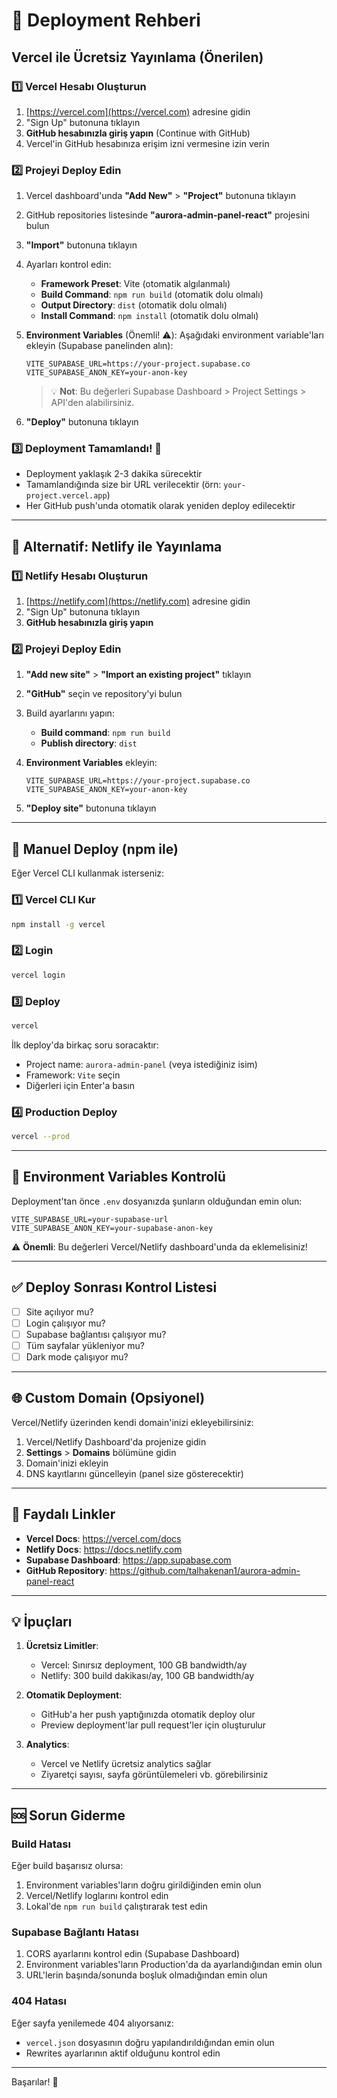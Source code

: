 # 🚀 Deployment Rehberi

## Vercel ile Ücretsiz Yayınlama (Önerilen)

### 1️⃣ Vercel Hesabı Oluşturun

1. [https://vercel.com](https://vercel.com) adresine gidin
2. "Sign Up" butonuna tıklayın
3. **GitHub hesabınızla giriş yapın** (Continue with GitHub)
4. Vercel'in GitHub hesabınıza erişim izni vermesine izin verin

### 2️⃣ Projeyi Deploy Edin

1. Vercel dashboard'unda **"Add New"** > **"Project"** butonuna tıklayın
2. GitHub repositories listesinde **"aurora-admin-panel-react"** projesini bulun
3. **"Import"** butonuna tıklayın
4. Ayarları kontrol edin:
   - **Framework Preset**: Vite (otomatik algılanmalı)
   - **Build Command**: `npm run build` (otomatik dolu olmalı)
   - **Output Directory**: `dist` (otomatik dolu olmalı)
   - **Install Command**: `npm install` (otomatik dolu olmalı)

5. **Environment Variables** (Önemli! ⚠️):
   Aşağıdaki environment variable'ları ekleyin (Supabase panelinden alın):
   
   ```
   VITE_SUPABASE_URL=https://your-project.supabase.co
   VITE_SUPABASE_ANON_KEY=your-anon-key
   ```
   
   > 💡 **Not**: Bu değerleri Supabase Dashboard > Project Settings > API'den alabilirsiniz.

6. **"Deploy"** butonuna tıklayın

### 3️⃣ Deployment Tamamlandı! 🎉

- Deployment yaklaşık 2-3 dakika sürecektir
- Tamamlandığında size bir URL verilecektir (örn: `your-project.vercel.app`)
- Her GitHub push'unda otomatik olarak yeniden deploy edilecektir

---

## 🔄 Alternatif: Netlify ile Yayınlama

### 1️⃣ Netlify Hesabı Oluşturun

1. [https://netlify.com](https://netlify.com) adresine gidin
2. "Sign Up" butonuna tıklayın
3. **GitHub hesabınızla giriş yapın**

### 2️⃣ Projeyi Deploy Edin

1. **"Add new site"** > **"Import an existing project"** tıklayın
2. **"GitHub"** seçin ve repository'yi bulun
3. Build ayarlarını yapın:
   - **Build command**: `npm run build`
   - **Publish directory**: `dist`

4. **Environment Variables** ekleyin:
   ```
   VITE_SUPABASE_URL=https://your-project.supabase.co
   VITE_SUPABASE_ANON_KEY=your-anon-key
   ```

5. **"Deploy site"** butonuna tıklayın

---

## 📱 Manuel Deploy (npm ile)

Eğer Vercel CLI kullanmak isterseniz:

### 1️⃣ Vercel CLI Kur

```bash
npm install -g vercel
```

### 2️⃣ Login

```bash
vercel login
```

### 3️⃣ Deploy

```bash
vercel
```

İlk deploy'da birkaç soru soracaktır:
- Project name: `aurora-admin-panel` (veya istediğiniz isim)
- Framework: `Vite` seçin
- Diğerleri için Enter'a basın

### 4️⃣ Production Deploy

```bash
vercel --prod
```

---

## 🔧 Environment Variables Kontrolü

Deployment'tan önce `.env` dosyanızda şunların olduğundan emin olun:

```env
VITE_SUPABASE_URL=your-supabase-url
VITE_SUPABASE_ANON_KEY=your-supabase-anon-key
```

⚠️ **Önemli**: Bu değerleri Vercel/Netlify dashboard'unda da eklemelisiniz!

---

## ✅ Deploy Sonrası Kontrol Listesi

- [ ] Site açılıyor mu?
- [ ] Login çalışıyor mu?
- [ ] Supabase bağlantısı çalışıyor mu?
- [ ] Tüm sayfalar yükleniyor mu?
- [ ] Dark mode çalışıyor mu?

---

## 🌐 Custom Domain (Opsiyonel)

Vercel/Netlify üzerinden kendi domain'inizi ekleyebilirsiniz:

1. Vercel/Netlify Dashboard'da projenize gidin
2. **Settings** > **Domains** bölümüne gidin
3. Domain'inizi ekleyin
4. DNS kayıtlarını güncelleyin (panel size gösterecektir)

---

## 🔗 Faydalı Linkler

- **Vercel Docs**: https://vercel.com/docs
- **Netlify Docs**: https://docs.netlify.com
- **Supabase Dashboard**: https://app.supabase.com
- **GitHub Repository**: https://github.com/talhakenan1/aurora-admin-panel-react

---

## 💡 İpuçları

1. **Ücretsiz Limitler**:
   - Vercel: Sınırsız deployment, 100 GB bandwidth/ay
   - Netlify: 300 build dakikası/ay, 100 GB bandwidth/ay

2. **Otomatik Deployment**:
   - GitHub'a her push yaptığınızda otomatik deploy olur
   - Preview deployment'lar pull request'ler için oluşturulur

3. **Analytics**:
   - Vercel ve Netlify ücretsiz analytics sağlar
   - Ziyaretçi sayısı, sayfa görüntülemeleri vb. görebilirsiniz

---

## 🆘 Sorun Giderme

### Build Hatası

Eğer build başarısız olursa:
1. Environment variables'ların doğru girildiğinden emin olun
2. Vercel/Netlify loglarını kontrol edin
3. Lokal'de `npm run build` çalıştırarak test edin

### Supabase Bağlantı Hatası

1. CORS ayarlarını kontrol edin (Supabase Dashboard)
2. Environment variables'ların Production'da da ayarlandığından emin olun
3. URL'lerin başında/sonunda boşluk olmadığından emin olun

### 404 Hatası

Eğer sayfa yenilemede 404 alıyorsanız:
- `vercel.json` dosyasının doğru yapılandırıldığından emin olun
- Rewrites ayarlarının aktif olduğunu kontrol edin

---

Başarılar! 🚀
